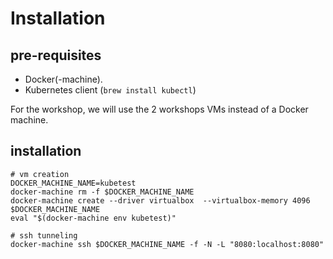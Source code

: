 # Installation

## pre-requisites
* Docker(-machine).
* Kubernetes client (`brew install kubectl`)

For the workshop, we will use the 2 workshops VMs instead of a Docker machine.

## installation

```
# vm creation
DOCKER_MACHINE_NAME=kubetest
docker-machine rm -f $DOCKER_MACHINE_NAME
docker-machine create --driver virtualbox  --virtualbox-memory 4096 $DOCKER_MACHINE_NAME
eval "$(docker-machine env kubetest)"

# ssh tunneling
docker-machine ssh $DOCKER_MACHINE_NAME -f -N -L "8080:localhost:8080"
```
